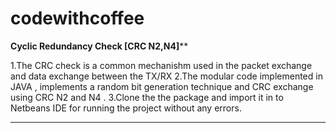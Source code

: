 # codewithcoffee
********************************************Cyclic Redundancy Check [CRC N2,N4]**********************************************

1.The CRC check is a common mechanishm used in the packet exchange and data exchange between the TX/RX
2.The modular code implemented in JAVA , implements a random bit generation technique and CRC exchange using CRC N2 and N4 .
3.Clone the the package and import it in to Netbeans IDE for running the project without any errors.

****************************************************************************************************************************
